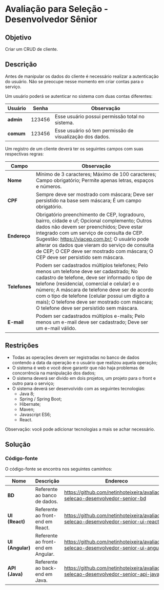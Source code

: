 # Avaliação para Seleção - Desenvolvedor Sênior

## Objetivo

Criar um CRUD de cliente.

## Descrição

Antes de manipular os dados do cliente é necessário realizar a autenticação do usuário. Não se preocupe nesse momento em criar contas para o serviço.

Um usuário poderá se autenticar no sistema com duas contas diferentes:

| **Usuário** | **Senha** | **Observação** |
| --- | --- | --- |
| **admin** | 123456 | Esse usuário possui permissão total no sistema. |
| **comum** | 123456 | Esse usuário só tem permissão de visualização dos dados. |

Um registro de um cliente deverá ter os seguintes campos com suas respectivas regras:

| **Campo** | **Observação** |
| --- | --- |
| **Nome** | Mínimo de 3 caracteres; Máximo de 100 caracteres; Campo obrigatório; Permite apenas letras, espaços e números. |
| **CPF** | Sempre deve ser mostrado com máscara; Deve ser persistido na base sem máscara; É um campo obrigatório. |
| **Endereço** | Obrigatório preenchimento de CEP, logradouro, bairro, cidade e uf; Opcional complemento; Outros dados não devem ser preenchidos; Deve estar integrado com um serviço de consulta de CEP. Sugestão: https://viacep.com.br/; O usuário pode alterar os dados que vieram do serviço de consulta de CEP; O CEP deve ser mostrado com máscara; O CEP deve ser persistido sem máscara. |
| **Telefones** | Podem ser cadastrados múltiplos telefones; Pelo menos um telefone deve ser cadastrado; No cadastro de telefone, deve ser informado o tipo de telefone (residencial, comercial e celular) e o número; A máscara de telefone deve ser de acordo com o tipo de telefone (celular possui um digito a mais); O telefone deve ser mostrado com máscara; O telefone deve ser persistido sem máscara. |
| **E-mail** | Podem ser cadastrados múltiplos e-mails; Pelo menos um e-mail deve ser cadastrado; Deve ser um e-mail válido. |

## Restrições

- Todas as operações devem ser registradas no banco de dados contendo a data da operação e o usuário que realizou aquela operação;
- O sistema é web e você deve garantir que não haja problemas de concorrência na manipulação dos dados;
- O sistema deverá ser divido em dois projetos, um projeto para o front e outro para o serviço;
- O sistema deverá ser desenvolvido com as seguintes tecnologias:
  - Java 8;
  - Spring / Spring Boot;
  - Hibernate;
  - Maven;
  - Javascript ES6;
  - React.

Observação: você pode adicionar tecnologias a mais se achar necessário.

## Solução

### Código-fonte

O código-fonte se encontra nos seguintes caminhos:

| **Nome** | **Descrição** | **Endereco** |
| --- | --- | --- |
| **BD** | Referente ao banco de dados. | https://github.com/netinhoteixeira/avaliacao-selecao-desenvolvedor-senior-bd |
| **UI (React)** | Referente ao front-end em React. | https://github.com/netinhoteixeira/avaliacao-selecao-desenvolvedor-senior-ui-react |
| **UI (Angular)** | Referente ao front-end em Angular. | https://github.com/netinhoteixeira/avaliacao-selecao-desenvolvedor-senior-ui-angular |
| **API (Java)** | Referente ao back-end em Java. | https://github.com/netinhoteixeira/avaliacao-selecao-desenvolvedor-senior-api-java |

